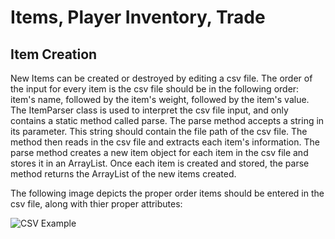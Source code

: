 # Items, Player Inventory, Trade


## Item Creation

  New Items can be created or destroyed by editing a csv file. The order of the input for every item is the csv file should be in the following order: item's name, followed by the item's weight, followed by the item's value. The ItemParser class is used to interpret the csv file input, and only contains a static method called parse. The parse method accepts a string in its parameter. This string should contain the file path of the csv file. The method then reads in the csv file and extracts each item's information. The parse method creates a new item object for each item in the csv file and stores it in an ArrayList. Once each item is created and stored, the parse method returns the ArrayList of the new items created.
  
The following image depicts the proper order items should be entered in the csv file, along with thier proper attributes:

![CSV Example](https://github.com/torourk/CS321-2018F-002/blob/items_inventory_doc_itemsCreation/csvPic.png?raw=true)
